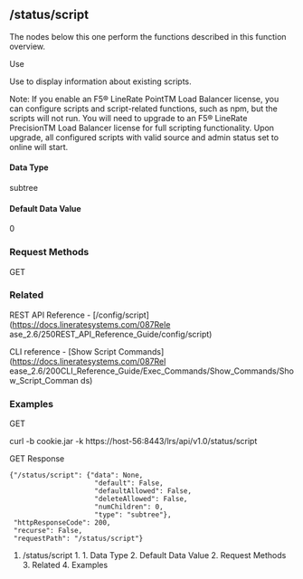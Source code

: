 ## /status/script

The nodes below this one perform the functions described in this function
overview.

Use

Use to display information about existing scripts.

Note: If you enable an F5® LineRate PointTM Load Balancer license, you can
configure scripts and script-related functions, such as npm, but the scripts
will not run. You will need to upgrade to an F5® LineRate PrecisionTM Load
Balancer license for full scripting functionality. Upon upgrade, all
configured scripts with valid source and admin status set to online will
start.

#### Data Type

subtree

#### Default Data Value

0

### Request Methods

GET

### Related

REST API Reference - [/config/script](https://docs.lineratesystems.com/087Rele
ase_2.6/250REST_API_Reference_Guide/config/script)

CLI reference - [Show Script Commands](https://docs.lineratesystems.com/087Rel
ease_2.6/200CLI_Reference_Guide/Exec_Commands/Show_Commands/Show_Script_Comman
ds)

### Examples

GET

curl -b cookie.jar -k https://host-56:8443/lrs/api/v1.0/status/script

GET Response

    
    
    {"/status/script": {"data": None,
                         "default": False,
                         "defaultAllowed": False,
                         "deleteAllowed": False,
                         "numChildren": 0,
                         "type": "subtree"},
     "httpResponseCode": 200,
     "recurse": False,
     "requestPath": "/status/script"}
    

  1. /status/script
    1.       1. Data Type
      2. Default Data Value
    2. Request Methods
    3. Related
    4. Examples

